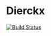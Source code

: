 # Dierckx

[![Build Status](https://travis-ci.org/kbarbary/Dierckx.jl.svg?branch=master)](https://travis-ci.org/kbarbary/Dierckx.jl)
